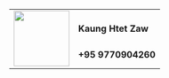 <table border="0">
  <tr>
    <td rowspan="3">
      <img src="https://media.giphy.com/media/v1.Y2lkPTc5MGI3NjExM2NjMzhkN2NlYTMzYTY4YTk0ZGQxMjAyZDZhY2M5NjQyODBkN2Y3NCZjdD1z/gjrYDwbjnK8x36xZIO/giphy.gif"           width="100">
     <td>
   </tr>
   <tr>
       <td>
         <b>Kaung Htet Zaw</b>
       </td>
   </tr>
   <tr>
      <td>
         <b>+95 9770904260</b>
       </td>
   </tr>
</table>

